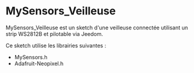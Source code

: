 # MySensors_Veilleuse

MySensors_Veilleuse est un sketch d'une veilleuse connectée utilisant un strip WS2812B et pilotable via Jeedom.

Ce sketch utilise les librairies suivantes :
  - MySensors.h
  - Adafruit-Neopixel.h
